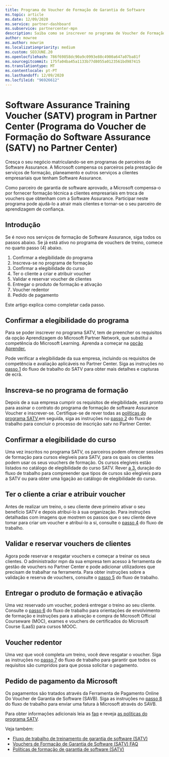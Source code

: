 ```yaml
---
title: Programa de Voucher de Formação de Garantia de Software
ms.topic: article
ms.date: 12/09/2020
ms.service: partner-dashboard
ms.subservice: partnercenter-mpn
description: Saiba como se inscrever no programa de Voucher de Formação de Garantia de Software para que possa ser compensado pela entrega de formação e planeamento a clientes empresariais.
author: mowree
ms.author: mowrim
ms.localizationpriority: medium
ms.custom: SEOJUNE.20
ms.openlocfilehash: 786f69858dc90a9c0993e88c4900a647a07ba81f
ms.sourcegitcommit: 175fa04ba45a1133b77d8055a0123561bd987415
ms.translationtype: MT
ms.contentlocale: pt-PT
ms.lasthandoff: 12/09/2020
ms.locfileid: "96926612"
---
```

# <a name="software-assurance-training-voucher-satv-program-in-partner-center"></a>Software Assurance Training Voucher (SATV) program in Partner Center (Programa do Voucher de Formação do Software Assurance (SATV) no Partner Center)

Cresça o seu negócio matriculando-se em programas de parceiros de Software Assurance. A Microsoft compensa os parceiros pela prestação de serviços de formação, planeamento e outros serviços a clientes empresariais que tenham Software Assurance.

Como parceiro de garantia de software aprovado, a Microsoft compensa-o por fornecer formação técnica a clientes empresariais em troca de vouchers que obtenham com a Software Assurance. Participar neste programa pode ajudá-lo a atrair mais clientes e tornar-se o seu parceiro de aprendizagem de confiança.

## <a name="get-started"></a>Introdução

Se é novo nos serviços de formação de Software Assurance, siga todos os passos abaixo. Se já está ativo no programa de vouchers de treino, comece no quarto passo (4) abaixo. 

1. Confirmar a elegibilidade do programa
2. Inscreva-se no programa de formação
3. Confirmar a elegibilidade do curso
4. Ter o cliente a criar e atribuir voucher
5. Validar e reservar voucher de clientes
6. Entregar o produto de formação e ativação
7. Voucher redentor
8. Pedido de pagamento

Este artigo explica como completar cada passo.

## <a name="confirm-program-eligibility"></a>Confirmar a elegibilidade do programa

Para se poder inscrever no programa SATV, tem de preencher os requisitos da opção Aprendizagem do Microsoft Partner Network, que substitui a competência do Microsoft Learning. Aprenda a começar na [opção Aprender.](https://partner.microsoft.com/membership/learning-partners)

Pode verificar a elegibilidade da sua empresa, incluindo os requisitos de competência e avaliação aplicáveis no Partner Center. Siga as instruções no [passo 1](https://query.prod.cms.rt.microsoft.com/cms/api/am/binary/RE4s3bB) do fluxo de trabalho do SATV para obter mais detalhes e capturas de ecrã.

## <a name="enroll-in-the-training-program"></a>Inscreva-se no programa de formação

Depois de a sua empresa cumprir os requisitos de elegibilidade, está pronto para assinar o contrato do programa de formação de software Assurance Voucher e inscrever-se. Certifique-se de rever todas as [políticas do programa SATV,](https://query.prod.cms.rt.microsoft.com/cms/api/am/binary/RE3koEP)em seguida, siga as instruções no [passo 2](https://query.prod.cms.rt.microsoft.com/cms/api/am/binary/RE4s3bB) do fluxo de trabalho para concluir o processo de inscrição satv no Partner Center.


## <a name="confirm-course-eligibility"></a>Confirmar a elegibilidade do curso
Uma vez inscritos no programa SATV, os parceiros podem oferecer sessões de formação para cursos elegíveis para SATV, para os quais os clientes podem usar os seus vouchers de formação. Os cursos elegíveis estão listados no catálogo de elegibilidade do curso SATV. Rever [a 3.](https://query.prod.cms.rt.microsoft.com/cms/api/am/binary/RE4s3bB) duração do fluxo de trabalho para compreender que tipos de cursos são elegíveis para a SATV ou para obter uma ligação ao catálogo de elegibilidade do curso.

## <a name="have-customer-create-and-assign-voucher"></a>Ter o cliente a criar e atribuir voucher

Antes de realizar um treino, o seu cliente deve primeiro ativar o seu benefício SATV e depois atribuí-lo à sua organização. Para instruções detalhadas com imagens que mostrem os passos que o seu cliente deve tomar para criar um voucher e atribuí-lo a si, consulte o [passo 4](https://query.prod.cms.rt.microsoft.com/cms/api/am/binary/RE4s3bB) do fluxo de trabalho.

## <a name="validate-and-reserve-customer-vouchers"></a>Validar e reservar vouchers de clientes

Agora pode reservar e resgatar vouchers e começar a treinar os seus clientes. O administrador mpn da sua empresa tem acesso à ferramenta de gestão de vouchers no Partner Center e pode adicionar utilizadores que precisam de trabalhar na ferramenta. Para obter instruções sobre a validação e reserva de vouchers, consulte o [passo 5](https://query.prod.cms.rt.microsoft.com/cms/api/am/binary/RE4s3bB) do fluxo de trabalho.

## <a name="deliver-training-and-activate-product"></a>Entregar o produto de formação e ativação

Uma vez reservado um voucher, poderá entregar o treino ao seu cliente. Consulte o [passo 6](https://query.prod.cms.rt.microsoft.com/cms/api/am/binary/RE4s3bB) do fluxo de trabalho para orientações de envolvimento de formação e instruções para a ativação e compra de Microsoft Official Courseware (MOC), exames e vouchers de certificados do Microsoft Course (LaaS) para cursos MOOC.

## <a name="redeem-voucher"></a>Voucher redentor

Uma vez que você completa um treino, você deve resgatar o voucher. Siga as instruções no [passo 7](https://query.prod.cms.rt.microsoft.com/cms/api/am/binary/RE4s3bB) do fluxo de trabalho para garantir que todos os requisitos são cumpridos para que possa solicitar o pagamento. 


## <a name="request-payment-from-microsoft"></a>Pedido de pagamento da Microsoft

Os pagamentos são tratados através da Ferramenta de Pagamento Online Do Voucher de Garantia de Software (SAVB). Siga as instruções no [passo 8](https://query.prod.cms.rt.microsoft.com/cms/api/am/binary/RE4s3bB) do fluxo de trabalho para enviar uma fatura à Microsoft através do SAVB. 

Para obter informações adicionais leia as [faq](https://query.prod.cms.rt.microsoft.com/cms/api/am/binary/RE3kz5o) e reveja [as políticas do programa SATV](https://query.prod.cms.rt.microsoft.com/cms/api/am/binary/RE3koEP).

Veja também:

- [Fluxo de trabalho de treinamento de garantia de software (SATV)](https://query.prod.cms.rt.microsoft.com/cms/api/am/binary/RE4s3bB)
- [Vouchers de Formação de Garantia de Software (SATV) FAQ](https://query.prod.cms.rt.microsoft.com/cms/api/am/binary/RE3kz5o)
- [Políticas de formação de garantia de software (SATV)](https://query.prod.cms.rt.microsoft.com/cms/api/am/binary/RE3koEP)
